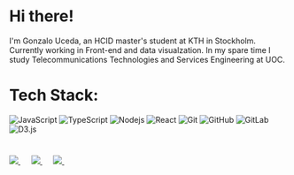 # Hi there!
 
I'm Gonzalo Uceda, an HCID master's student at KTH in Stockholm. Currently working in Front-end and data visualzation. In my spare time I study Telecommunications Technologies and Services Engineering at UOC. 

# Tech Stack:

![JavaScript](https://img.shields.io/badge/-JavaScript-gray?style=flat-square&logo=javascript)
![TypeScript](https://img.shields.io/badge/-TypeScript-gray?style=flat-square&logo=typescript)
![Nodejs](https://img.shields.io/badge/-Nodejs-gray?style=flat-square&logo=Node.js)
![React](https://img.shields.io/badge/-React-gray?style=flat-square&logo=react)
![Git](https://img.shields.io/badge/-Git-gray?style=flat-square&logo=git) 
![GitHub](https://img.shields.io/badge/-GitHub-grey?style=flat-square&logo=github)
![GitLab](https://img.shields.io/badge/-GitLab-gray?style=flat-square&logo=gitlab)
![D3.js](https://img.shields.io/badge/-D3.js-gray?style=flat-square&logo=D3.js)

# 
<p>
    <a
      target="_blank"
      href="https://www.linkedin.com/in/gonzalo-uceda/"
      >
        <img
          src="https://img.shields.io/badge/linkedin-%230077B5.svg?&style=for-the-badge&logo=linkedin&logoColor=white"
        />
    </a>
    &nbsp;&nbsp;&nbsp;&nbsp;
    <a
      href="mailto:gon_u@hotmail.com"
    >
      <img src="https://img.shields.io/badge/Email-%23D14836.svg?&style=for-the-badge&logo=gmail&logoColor=white" />
    </a>
    &nbsp;&nbsp;&nbsp;&nbsp;
    <a
      target="_blank"
      href="https://medium.com/@gonzaloucedacastro"
    >
      <img
        src="https://img.shields.io/badge/medium-gray.svg?&style=for-the-badge&logo=medium&logoColor=white"
      />
    </a>&nbsp;&nbsp;&nbsp;&nbsp;
</p>